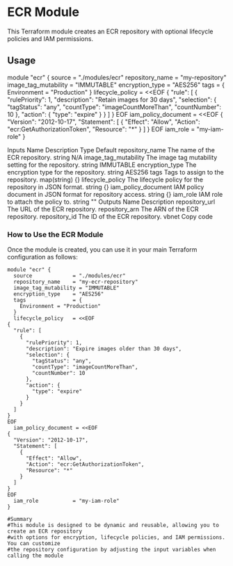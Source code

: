 # ECR Module

This Terraform module creates an ECR repository with optional lifecycle policies and IAM permissions.

## Usage

module "ecr" {
  source             = "./modules/ecr"
  repository_name    = "my-repository"
  image_tag_mutability = "IMMUTABLE"
  encryption_type    = "AES256"
  tags               = {
    Environment = "Production"
  }
  lifecycle_policy   = <<EOF
{
  "rule": [
    {
      "rulePriority": 1,
      "description": "Retain images for 30 days",
      "selection": {
        "tagStatus": "any",
        "countType": "imageCountMoreThan",
        "countNumber": 10
      },
      "action": {
        "type": "expire"
      }
    }
  ]
}
EOF
  iam_policy_document = <<EOF
{
  "Version": "2012-10-17",
  "Statement": [
    {
      "Effect": "Allow",
      "Action": "ecr:GetAuthorizationToken",
      "Resource": "*"
    }
  ]
}
EOF
  iam_role           = "my-iam-role"
}


Inputs
Name	Description	Type	Default
repository_name	The name of the ECR repository.	string	N/A
image_tag_mutability	The image tag mutability setting for the repository.	string	IMMUTABLE
encryption_type	The encryption type for the repository.	string	AES256
tags	Tags to assign to the repository.	map(string)	{}
lifecycle_policy	The lifecycle policy for the repository in JSON format.	string	{}
iam_policy_document	IAM policy document in JSON format for repository access.	string	{}
iam_role	IAM role to attach the policy to.	string	""
Outputs
Name	Description
repository_url	The URL of the ECR repository.
repository_arn	The ARN of the ECR repository.
repository_id	The ID of the ECR repository.
vbnet
Copy code

### How to Use the ECR Module

Once the module is created, you can use it in your main Terraform configuration as follows:

```hcl
module "ecr" {
  source             = "./modules/ecr"
  repository_name    = "my-ecr-repository"
  image_tag_mutability = "IMMUTABLE"
  encryption_type    = "AES256"
  tags               = {
    Environment = "Production"
  }
  lifecycle_policy   = <<EOF
{
  "rule": [
    {
      "rulePriority": 1,
      "description": "Expire images older than 30 days",
      "selection": {
        "tagStatus": "any",
        "countType": "imageCountMoreThan",
        "countNumber": 10
      },
      "action": {
        "type": "expire"
      }
    }
  ]
}
EOF
  iam_policy_document = <<EOF
{
  "Version": "2012-10-17",
  "Statement": [
    {
      "Effect": "Allow",
      "Action": "ecr:GetAuthorizationToken",
      "Resource": "*"
    }
  ]
}
EOF
  iam_role           = "my-iam-role"
}

#Summary
#This module is designed to be dynamic and reusable, allowing you to create an ECR repository
#with options for encryption, lifecycle policies, and IAM permissions. You can customize
#the repository configuration by adjusting the input variables when calling the module
